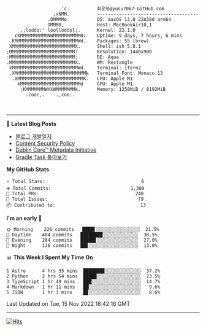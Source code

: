 
```text
                    'c.          최윤혁@yunu7067-GitHub.com
                 ,xNMM.          -------------------------------------
               .OMMMMo           OS: macOS 13.0 22A380 arm64
               OMMM0,            Host: MacBookAir10,1
     .;loddo:' loolloddol;.      Kernel: 22.1.0
   cKMMMMMMMMMMNWMMMMMMMMMM0:    Uptime: 9 days, 7 hours, 6 mins
 .KMMMMMMMMMMMMMMMMMMMMMMMWd.    Packages: 55 (brew)
 XMMMMMMMMMMMMMMMMMMMMMMMX.      Shell: zsh 5.8.1
;MMMMMMMMMMMMMMMMMMMMMMMM:       Resolution: 1440x900
:MMMMMMMMMMMMMMMMMMMMMMMM:       DE: Aqua
.MMMMMMMMMMMMMMMMMMMMMMMMX.      WM: Rectangle
 kMMMMMMMMMMMMMMMMMMMMMMMMWd.    Terminal: iTerm2
 .XMMMMMMMMMMMMMMMMMMMMMMMMMMk   Terminal Font: Monaco 13
  .XMMMMMMMMMMMMMMMMMMMMMMMMK.   CPU: Apple M1
    kMMMMMMMMMMMMMMMMMMMMMMd     GPU: Apple M1
     ;KMMMMMMMWXXWMMMMMMMk.      Memory: 1258MiB / 8192MiB
       .cooc,.    .,coo:.

```

<br />

---

<!--START_SECTION:msrm-->

**📕  Latest Blog Posts**

- [블로그 개발일지](https://yunu7067.github.io/p/blog-development-diary/)
- [Content Security Policy](https://yunu7067.github.io/p/content-security-policy/)
- [Dublin Core™ Metadata Initiative](https://yunu7067.github.io/p/dublincore/)
- [Gradle Task 톺아보기](https://yunu7067.github.io/p/gradle-tasks/)

**My GitHub Stats**
```text
⭐ Total Stars:                                   6
➕ Total Commits:                             1,380
🔀 Total PRs:                                   240
🚩 Total Issues:                                 79
📦 Contributed to:                               13
```

**I'm an early 🐤**
```text
🌞 Morning    226 commits   ████▌░░░░░░░░░░░░░░░░  21.5%
🌆 Daytime    404 commits   ████████░░░░░░░░░░░░░  38.5%
🌃 Evening    284 commits   █████▋░░░░░░░░░░░░░░░  27.0%
🌙 Night      136 commits   ██▋░░░░░░░░░░░░░░░░░░  13.0%
```

📊 **This Week I Spent My Time On**
```text
1 Astro      4 hrs 35 mins  ███████▊░░░░░░░░░░░░░  37.2%
2 Python     2 hrs 54 mins  ████▉░░░░░░░░░░░░░░░░  23.5%
3 TypeScript 1 hr 49 mins   ███░░░░░░░░░░░░░░░░░░  14.7%
4 Markdown   1 hr 11 mins   ██░░░░░░░░░░░░░░░░░░░   9.6%
5 JSON       1 hr 3 mins    █▊░░░░░░░░░░░░░░░░░░░   8.6%
```

Last Updated on Tue, 15 Nov 2022 18:42:16 GMT

<!--END_SECTION:msrm-->

---

<!-- https://hits.seeyoufarm.com -->  
[![Hits](https://hits.seeyoufarm.com/api/count/incr/badge.svg?url=https%3A%2F%2Fgithub.com%2Fyunu7067&count_bg=%2379C83D&title_bg=%23555555&icon=&icon_color=%23E7E7E7&title=Visited&edge_flat=true)](https://hits.seeyoufarm.com)
